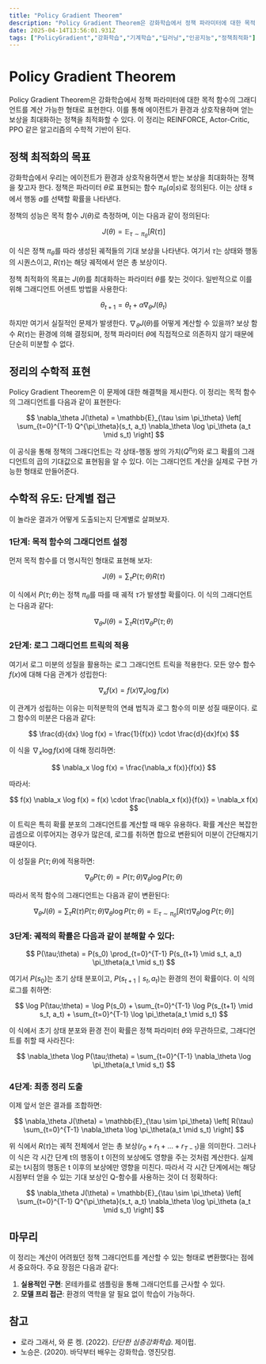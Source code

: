 ```yaml
---
title: "Policy Gradient Theorem"
description: "Policy Gradient Theorem은 강화학습에서 정책 파라미터에 대한 목적 함수의 그래디언트를 계산 가능한 형태로 표현한다. 이를 통해 에이전트가 환경과 상호작용하며 얻는 보상을 최대화하는 정책을 최적화할 수 있다."
date: 2025-04-14T13:56:01.931Z
tags: ["PolicyGradient","강화학습","기계학습","딥러닝","인공지능","정책최적화"]
---
```

# Policy Gradient Theorem

Policy Gradient Theorem은 강화학습에서 정책 파라미터에 대한 목적 함수의 그래디언트를 계산 가능한 형태로 표현한다. 이를 통해 에이전트가 환경과 상호작용하며 얻는 보상을 최대화하는 정책을 최적화할 수 있다. 이 정리는 REINFORCE, Actor-Critic, PPO 같은 알고리즘의 수학적 기반이 된다.

## 정책 최적화의 목표

강화학습에서 우리는 에이전트가 환경과 상호작용하면서 받는 보상을 최대화하는 정책을 찾고자 한다. 정책은 파라미터 $\theta$로 표현되는 함수 $\pi_\theta(a|s)$로 정의된다. 이는 상태 $s$에서 행동 $a$를 선택할 확률을 나타낸다.

정책의 성능은 목적 함수 $J(\theta)$로 측정하며, 이는 다음과 같이 정의된다:

$$
J(\theta) = \mathbb{E}_{\tau \sim \pi_\theta} [R(\tau)]
$$

이 식은 정책 $\pi_\theta$를 따라 생성된 궤적들의 기대 보상을 나타낸다. 여기서 $\tau$는 상태와 행동의 시퀀스이고, $R(\tau)$는 해당 궤적에서 얻은 총 보상이다.

정책 최적화의 목표는 $J(\theta)$를 최대화하는 파라미터 $\theta$를 찾는 것이다. 일반적으로 이를 위해 그래디언트 어센트 방법을 사용한다:

$$
\theta_{t+1} = \theta_t + \alpha \nabla_\theta J(\theta_t)
$$

하지만 여기서 실질적인 문제가 발생한다. $\nabla_\theta J(\theta)$를 어떻게 계산할 수 있을까? 보상 함수 $R(\tau)$는 환경에 의해 결정되며, 정책 파라미터 $\theta$에 직접적으로 의존하지 않기 때문에 단순히 미분할 수 없다.

## 정리의 수학적 표현
Policy Gradient Theorem은 이 문제에 대한 해결책을 제시한다. 이 정리는 목적 함수의 그래디언트를 다음과 같이 표현한다:

$$
\nabla_\theta J(\theta) = \mathbb{E}_{\tau \sim \pi_\theta} \left[ \sum_{t=0}^{T-1} Q^{\pi_\theta}(s_t, a_t) \nabla_\theta \log \pi_\theta (a_t \mid s_t) \right]
$$

이 공식을 통해 정책의 그래디언트는 각 상태-행동 쌍의 가치($Q^{\pi_\theta}$)와 로그 확률의 그래디언트의 곱의 기대값으로 표현됨을 알 수 있다. 이는 그래디언트 계산을 실제로 구현 가능한 형태로 만들어준다.

## 수학적 유도: 단계별 접근

이 놀라운 결과가 어떻게 도출되는지 단계별로 살펴보자.

### 1단계: 목적 함수의 그래디언트 설정

먼저 목적 함수를 더 명시적인 형태로 표현해 보자:

$$
J(\theta) = \sum_{\tau} P(\tau;\theta) R(\tau)
$$

이 식에서 $P(\tau;\theta)$는 정책 $\pi_\theta$를 따를 때 궤적 $\tau$가 발생할 확률이다. 이 식의 그래디언트는 다음과 같다:

$$
\nabla_\theta J(\theta) = \sum_{\tau} R(\tau) \nabla_\theta P(\tau;\theta)
$$

### 2단계: 로그 그래디언트 트릭의 적용

여기서 로그 미분의 성질을 활용하는 로그 그래디언트 트릭을 적용한다. 모든 양수 함수 $f(x)$에 대해 다음 관계가 성립한다:

$$
\nabla_x f(x) = f(x) \nabla_x \log f(x)
$$

이 관계가 성립하는 이유는 미적분학의 연쇄 법칙과 로그 함수의 미분 성질 때문이다. 로그 함수의 미분은 다음과 같다:

$$
\frac{d}{dx} \log f(x) = \frac{1}{f(x)} \cdot \frac{d}{dx}f(x)
$$

이 식을 $\nabla_x \log f(x)$에 대해 정리하면:

$$
\nabla_x \log f(x) = \frac{\nabla_x f(x)}{f(x)}
$$

따라서:

$$
f(x) \nabla_x \log f(x) = f(x) \cdot \frac{\nabla_x f(x)}{f(x)} = \nabla_x f(x)
$$

이 트릭은 특히 확률 분포의 그래디언트를 계산할 때 매우 유용하다. 확률 계산은 복잡한 곱셈으로 이루어지는 경우가 많은데, 로그를 취하면 합으로 변환되어 미분이 간단해지기 때문이다.

이 성질을 $P(\tau;\theta)$에 적용하면:

$$
\nabla_\theta P(\tau;\theta) = P(\tau;\theta) \nabla_\theta \log P(\tau;\theta)
$$

따라서 목적 함수의 그래디언트는 다음과 같이 변환된다:

$$
\nabla_\theta J(\theta) = \sum_{\tau} R(\tau) P(\tau;\theta) \nabla_\theta \log P(\tau;\theta) = \mathbb{E}_{\tau \sim \pi_\theta} [R(\tau) \nabla_\theta \log P(\tau;\theta)]
$$

### 3단계: 궤적의 확률은 다음과 같이 분해할 수 있다:

$$
P(\tau;\theta) = P(s_0) \prod_{t=0}^{T-1} P(s_{t+1} \mid s_t, a_t) \pi_\theta(a_t \mid s_t)
$$

여기서 $P(s_0)$는 초기 상태 분포이고, $P(s_{t+1} \mid s_t, a_t)$는 환경의 전이 확률이다. 이 식의 로그를 취하면:

$$
\log P(\tau;\theta) = \log P(s_0) + \sum_{t=0}^{T-1} \log P(s_{t+1} \mid s_t, a_t) + \sum_{t=0}^{T-1} \log \pi_\theta(a_t \mid s_t)
$$

이 식에서 초기 상태 분포와 환경 전이 확률은 정책 파라미터 $\theta$와 무관하므로, 그래디언트를 취할 때 사라진다:

$$
\nabla_\theta \log P(\tau;\theta) = \sum_{t=0}^{T-1} \nabla_\theta \log \pi_\theta(a_t \mid s_t)
$$

### 4단계: 최종 정리 도출

이제 앞서 얻은 결과를 조합하면:

$$
\nabla_\theta J(\theta) = \mathbb{E}_{\tau \sim \pi_\theta} \left[ R(\tau) \sum_{t=0}^{T-1} \nabla_\theta \log \pi_\theta(a_t \mid s_t) \right]
$$

위 식에서 $R(\tau)$는 궤적 전체에서 얻는 총 보상$(r_0 + r_1 + ... + r_{T-1})$을 의미한다. 그러나 이 식은 각 시간 단계 t의 행동이 t 이전의 보상에도 영향을 주는 것처럼 계산한다. 실제로는 t시점의 행동은 t 이후의 보상에만 영향을 미친다. 따라서 각 시간 단계에서는 해당 시점부터 얻을 수 있는 기대 보상인 Q-함수를 사용하는 것이 더 정확하다:

$$
\nabla_\theta J(\theta) = \mathbb{E}_{\tau \sim \pi_\theta} \left[ \sum_{t=0}^{T-1} Q^{\pi_\theta}(s_t, a_t) \nabla_\theta \log \pi_\theta (a_t \mid s_t) \right]
$$


## 마무리
이 정리는 계산이 어려웠던 정책 그래디언트를 계산할 수 있는 형태로 변환했다는 점에서 중요하다. 주요 장점은 다음과 같다:

1. **실용적인 구현**: 몬테카를로 샘플링을 통해 그래디언트를 근사할 수 있다.
2. **모델 프리 접근**: 환경의 역학을 알 필요 없이 학습이 가능하다.


## 참고
- 로라 그래서, 와 룬 켕. (2022). *단단한 심층강화학습*. 제이펍.
- 노승은. (2020). 바닥부터 배우는 강화학습. 영진닷컴.
